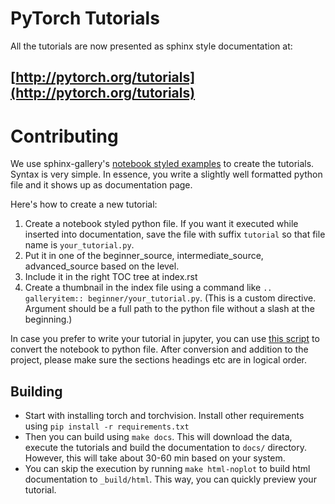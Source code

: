 # PyTorch Tutorials


All the tutorials are now presented as sphinx style documentation at:

## [http://pytorch.org/tutorials](http://pytorch.org/tutorials)



# Contributing

We use sphinx-gallery's [notebook styled examples](https://sphinx-gallery.readthedocs.io/en/latest/tutorials/plot_notebook.html#sphx-glr-tutorials-plot-notebook-py) to create the tutorials. Syntax is very simple. In essence, you write a slightly well formatted python file and it shows up as documentation page.

Here's how to create a new tutorial:
1. Create a notebook styled python file. If you want it executed while inserted into documentation, save the file with suffix `tutorial` so that file name is `your_tutorial.py`.
2. Put it in one of the beginner_source, intermediate_source, advanced_source based on the level.
2. Include it in the right TOC tree at index.rst
3. Create a thumbnail in the index file using a command like `.. galleryitem:: beginner/your_tutorial.py`. (This is a custom directive. Argument should be a full path to the python file without a slash at the beginning.) 

In case you prefer to write your tutorial in jupyter, you can use [this script](https://gist.github.com/chsasank/7218ca16f8d022e02a9c0deb94a310fe) to convert the notebook to python file. After conversion and addition to the project, please make sure the sections headings etc are in logical order.

## Building

- Start with installing torch and torchvision. Install other requirements using `pip install -r requirements.txt`
- Then you can build using `make docs`. This will download the data, execute the tutorials and build the documentation to `docs/` directory. However, this will take about 30-60 min based on your system. 
- You can skip the execution by running `make html-noplot` to build html documentation to `_build/html`. This way, you can quickly preview your tutorial.
